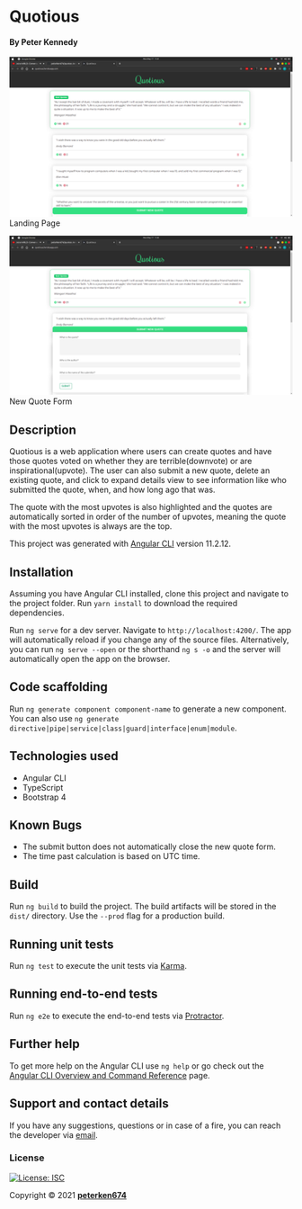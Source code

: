 # Quotious
#### By **Peter Kennedy**

![Landing Page](./src/assets/quotious.png)
Landing Page

![Landing Page](./src/assets/quotious-form.png)
New Quote Form
## Description
Quotious is a web application where users can create quotes and have those quotes voted on whether they are terrible(downvote) or are inspirational(upvote). The user can also submit a new quote, delete an existing quote, and click to expand details view to see information like who submitted the quote, when, and how long ago that was.

The quote with the most upvotes is also highlighted and the quotes are automatically sorted in order of the number of upvotes, meaning the quote with the most upvotes is always are the top.

This project was generated with [Angular CLI](https://github.com/angular/angular-cli) version 11.2.12.

## Installation
Assuming you have Angular CLI installed, clone this project and navigate to the project folder. Run `yarn install` to download the required dependencies.

Run `ng serve` for a dev server. Navigate to `http://localhost:4200/`. The app will automatically reload if you change any of the source files. Alternatively, you can run `ng serve --open` or the shorthand `ng s -o` and the server will automatically open the app on the browser.

## Code scaffolding

Run `ng generate component component-name` to generate a new component. You can also use `ng generate directive|pipe|service|class|guard|interface|enum|module`.

## Technologies used
- Angular CLI
- TypeScript
- Bootstrap 4

## Known Bugs
- The submit button does not automatically close the new quote form.
- The time past calculation is based on UTC time.

## Build

Run `ng build` to build the project. The build artifacts will be stored in the `dist/` directory. Use the `--prod` flag for a production build.

## Running unit tests

Run `ng test` to execute the unit tests via [Karma](https://karma-runner.github.io).

## Running end-to-end tests

Run `ng e2e` to execute the end-to-end tests via [Protractor](http://www.protractortest.org/).

## Further help

To get more help on the Angular CLI use `ng help` or go check out the [Angular CLI Overview and Command Reference](https://angular.io/cli) page.

## Support and contact details
If you have any suggestions, questions or in case of a fire, you can reach the developer via [email](mailto:peterken.ngugi@gmail.com).
### License
[![License: ISC](https://img.shields.io/badge/License-ISC-yellow.svg)](/LICENSE)

Copyright &copy; 2021 **[peterken674](www.github.com/peterken674)**
